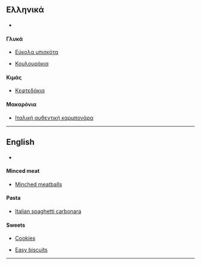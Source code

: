 ## Ελληνικά

#### 

* [](recipes/Dough/el/PizzaDough.md)

#### Γλυκά

* [Εύκολα μπισκότα](recipes/Sweets/el/EasyBiscuits.md)

* [Κουλουράκια](recipes/Sweets/el/Cookies.md)

#### Κιμάς

* [Κεφτεδάκια](recipes/MincedMeat/el/MinchedMeatballs.md)

#### Μακαρόνια

* [Ιταλική αυθεντική καρμπονάρα](recipes/Pasta/el/ItalianSpaghettiCarbonara.md)

----

## English

#### 

* [](recipes/Dough/en/PizzaDough.md)

#### Minced meat

* [Minched meatballs](recipes/MincedMeat/en/MinchedMeatballs.md)

#### Pasta

* [Italian spaghetti carbonara](recipes/Pasta/en/ItalianSpaghettiCarbonara.md)

#### Sweets

* [Cookies](recipes/Sweets/en/Cookies.md)

* [Easy biscuits](recipes/Sweets/en/EasyBiscuits.md)

----


